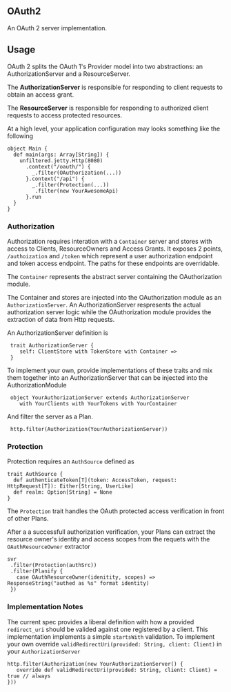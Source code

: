 ## OAuth2

An OAuth 2 server implementation.

## Usage

OAuth 2 splits the OAuth 1's Provider model into two abstractions: an AuthorizationServer and a ResourceServer.

The **AuthorizationServer** is responsible for responding to client requests to obtain an access grant.

The **ResourceServer** is responsible for responding to authorized client requests to access protected resources.

At a high level, your application configuration may looks something like the following

    object Main {
      def main(args: Array[String]) {
        unfiltered.jetty.Http(8080)
          .context("/oauth/") {
            _.filter(OAuthorization(...))
          }.context("/api") {
            _.filter(Protection(...))
             .filter(new YourAwesomeApi)
          }.run
      }
    }

### Authorization

Authorization requires interation with a `Container` server and stores with access to Clients, ResourceOwners and Access Grants. It exposes 2 points, `/authoization` and `/token` which represent a user authorization endpoint and token access endpoint. The paths for these endpoints are overridable.

The `Container` represents the abstract server containing the OAuthorization module.

The Container and stores are injected into the OAuthorization module as an `AuthorizationServer`. An AuthorizationServer respresents the actual authorization server logic while the OAuthorization module provides the extraction of data from Http requests.

An AuthorizationServer definition is

     trait AuthorizationServer {
        self: ClientStore with TokenStore with Container =>
     }

To implement your own, provide implementations of these traits and mix them together into an
AuthorizationServer that can be injected into the AuthorizationModule

     object YourAuthorizationServer extends AuthorizationServer
        with YourClients with YourTokens with YourContainer

And filter the server as a Plan.

     http.filter(Authorization(YourAuthorizationServer))

### Protection

Protection requires an `AuthSource` defined as

    trait AuthSource {
      def authenticateToken[T](token: AccessToken, request: HttpRequest[T]): Either[String, UserLike]
      def realm: Option[String] = None
    }

The `Protection` trait handles the OAuth protected access verification in front of other Plans.

After a a successfull authorization verification, your Plans can extract the resource owner's identity and access scopes from the requets with the `OAuthResourceOwner` extractor


    svr
     .filter(Protection(authSrc))
     .filter(Planify {
       case OAuthResourceOwner(idenitity, scopes) => ResponseString("authed as %s" format identity)
     })




### Implementation Notes

The current spec provides a liberal definition with how a provided `redirect_uri` should be
valided against one registered by a client. This implementation implements a simple `startsWith` validation. To implement your own override `validRedirectUri(provided: String, client: Client)` in your `AuthorizationServer`

    http.filter(Authorization(new YourAuthorizationServer() {
       override def validRedirectUri(provided: String, client: Client) = true // always
    }))
